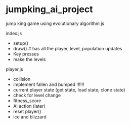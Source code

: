 # jumpking_ai_project
jump king game using evolutionary algorithm js

index.js
- setup()
- draw() # has all the player, level, population updates
- Key presses
- make the levels

player.js
- collision 
- implement fallen and bumped !!!!!!
- current player state (get state, load state, clone state)
- check for level change
- fitness_score
- AI action (later)
- reset player()
- ice and blizzard




